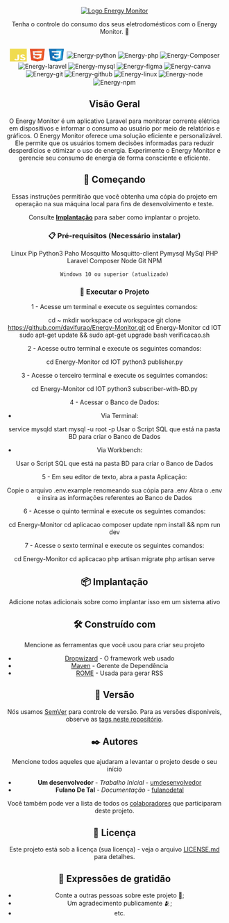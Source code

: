 <p align="center">
<a href="#">
<img src="./aplicacao/public/img/Logo.png" height="150" width="175" alt="Logo Energy Monitor" />
</a>
</p>

<p align="center">Tenha o controle do consumo dos seus eletrodomésticos com o Energy Monitor. 🚀</p>

<div align="center">
<div style="display: inline_block"><br> 
<img align="center" alt="Energy-Js" height="30" width="40" src="https://raw.githubusercontent.com/devicons/devicon/master/icons/javascript/javascript-plain.svg">
<img align="center" alt="Energy-HTML" height="30" width="40" src="https://raw.githubusercontent.com/devicons/devicon/master/icons/html5/html5-original.svg">
<img align="center" alt="Energy-CSS" height="30" width="40" src="https://raw.githubusercontent.com/devicons/devicon/master/icons/css3/css3-original.svg">
<img align="center" alt="Energy-python" height="30" width="40" src="https://cdn.jsdelivr.net/gh/devicons/devicon/icons/python/python-original.svg" />
<img align="center" alt="Energy-php" height="30" width="40" src="https://cdn.jsdelivr.net/gh/devicons/devicon/icons/php/php-original.svg" />
<img align="center" alt="Energy-Composer" height="30" width="40" src="https://cdn.jsdelivr.net/gh/devicons/devicon/icons/composer/composer-original.svg" /> 
<img align="center" alt="Energy-laravel" height="30" width="40" src="https://cdn.jsdelivr.net/gh/devicons/devicon/icons/laravel/laravel-plain-wordmark.svg" />
<img align="center" alt="Energy-mysql" height="30" width="40" src="https://cdn.jsdelivr.net/gh/devicons/devicon/icons/mysql/mysql-original-wordmark.svg" />
<img align="center" alt="Energy-figma" height="30" width="40" src="https://cdn.jsdelivr.net/gh/devicons/devicon/icons/figma/figma-original.svg" />
<img align="center" alt="Energy-canva" height="30" width="40" src="https://cdn.jsdelivr.net/gh/devicons/devicon/icons/canva/canva-original.svg" />
<img align="center" alt="Energy-git" height="30" width="40" src="https://cdn.jsdelivr.net/gh/devicons/devicon/icons/git/git-original.svg" />
<img align="center" alt="Energy-github" height="30" width="40" src="https://cdn.jsdelivr.net/gh/devicons/devicon/icons/github/github-original-wordmark.svg" />
<img align="center" alt="Energy-linux" height="30" width="40" src="https://cdn.jsdelivr.net/gh/devicons/devicon/icons/linux/linux-original.svg" />
<img align="center" alt="Energy-node" height="30" width="40" src="https://cdn.jsdelivr.net/gh/devicons/devicon/icons/nodejs/nodejs-original-wordmark.svg" />
<img align="center" alt="Energy-npm" height="30" width="40" src="https://cdn.jsdelivr.net/gh/devicons/devicon/icons/npm/npm-original-wordmark.svg" />
</div>

## Visão Geral

O Energy Monitor é um aplicativo Laravel para monitorar corrente elétrica em dispositivos e informar o consumo ao usuário por meio de relatórios e gráficos. O Energy Monitor oferece uma solução eficiente e personalizável. Ele permite que os usuários tomem decisões informadas para reduzir desperdícios e otimizar o uso de energia. Experimente o Energy Monitor e gerencie seu consumo de energia de forma consciente e eficiente.

## 🚀 Começando

Essas instruções permitirão que você obtenha uma cópia do projeto em operação na sua máquina local para fins de desenvolvimento e teste.

Consulte **[Implantação](#-implanta%C3%A7%C3%A3o)** para saber como implantar o projeto.

### 📋 Pré-requisitos (Necessário instalar)

Linux
Pip
Python3
Paho
Mosquitto
Mosquitto-client
Pymysql
MySql
PHP
Laravel
Composer
Node
Git
NPM

```
Windows 10 ou superior (atualizado)

```

### 🔧 Executar o Projeto

1 - Acesse um terminal e execute os seguintes comandos:

cd ~
mkdir workspace
cd workspace
git clone https://github.com/davifurao/Energy-Monitor.git
cd Energy-Monitor
cd IOT
sudo apt-get update && sudo apt-get upgrade
bash verificacao.sh

2 - Acesse outro terminal e execute os seguintes comandos:

cd Energy-Monitor
cd IOT
python3 publisher.py

3 - Acesse o terceiro terminal e execute os seguintes comandos:

cd Energy-Monitor
cd IOT
python3 subscriber-with-BD.py

4 - Acessar o Banco de Dados:

- Via Terminal:

service mysqld start
mysql -u root -p
Usar o Script SQL que está na pasta BD para criar o Banco de Dados

- Via Workbench:

Usar o Script SQL que está na pasta BD para criar o Banco de Dados

5 - Em seu editor de texto, abra a pasta Aplicação:

Copie o arquivo .env.example renomeando sua cópia para .env
Abra o .env e insira as informações referentes ao Banco de Dados

6 - Acesse o quinto terminal e execute os seguintes comandos:

cd Energy-Monitor
cd aplicacao
composer update
npm install && npm run dev 

7 - Acesse o sexto terminal e execute os seguintes comandos:

cd Energy-Monitor
cd aplicacao
php artisan migrate
php artisan serve

## 📦 Implantação

Adicione notas adicionais sobre como implantar isso em um sistema ativo

## 🛠️ Construído com

Mencione as ferramentas que você usou para criar seu projeto

* [Dropwizard](http://www.dropwizard.io/1.0.2/docs/) - O framework web usado
* [Maven](https://maven.apache.org/) - Gerente de Dependência
* [ROME](https://rometools.github.io/rome/) - Usada para gerar RSS

## 📌 Versão

Nós usamos [SemVer](http://semver.org/) para controle de versão. Para as versões disponíveis, observe as [tags neste repositório](https://github.com/suas/tags/do/projeto). 

## ✒️ Autores

Mencione todos aqueles que ajudaram a levantar o projeto desde o seu início

* **Um desenvolvedor** - *Trabalho Inicial* - [umdesenvolvedor](https://github.com/linkParaPerfil)
* **Fulano De Tal** - *Documentação* - [fulanodetal](https://github.com/linkParaPerfil)

Você também pode ver a lista de todos os [colaboradores](https://github.com/usuario/projeto/colaboradores) que participaram deste projeto.

## 📄 Licença

Este projeto está sob a licença (sua licença) - veja o arquivo [LICENSE.md](https://github.com/usuario/projeto/licenca) para detalhes.

## 🎁 Expressões de gratidão

* Conte a outras pessoas sobre este projeto 📢;
* Um agradecimento publicamente 🫂;
* etc.